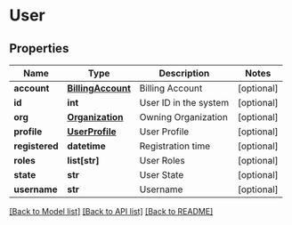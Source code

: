 # User

## Properties
Name | Type | Description | Notes
------------ | ------------- | ------------- | -------------
**account** | [**BillingAccount**](BillingAccount.md) | Billing Account | [optional] 
**id** | **int** | User ID in the system | [optional] 
**org** | [**Organization**](Organization.md) | Owning Organization | [optional] 
**profile** | [**UserProfile**](UserProfile.md) | User Profile | [optional] 
**registered** | **datetime** | Registration time | [optional] 
**roles** | **list[str]** | User Roles | [optional] 
**state** | **str** | User State | [optional] 
**username** | **str** | Username | [optional] 

[[Back to Model list]](../README.md#documentation-for-models) [[Back to API list]](../README.md#documentation-for-api-endpoints) [[Back to README]](../README.md)


